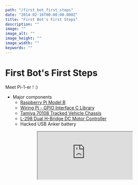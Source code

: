 ```yaml
---
path: "/first_bot_first_steps"
date: "2014-02-16T00:00:00.000Z"
title: "First Bot's First Steps"
description: ""
image: ""
image_alt: ""
image_height: ""
image_width: ""
keywords: ""
---
```


# First Bot's First Steps

Meet Pi-1-er ! :)

- Major components
    - [Raspberry Pi Model B](https://www.raspberrypi.org/products/raspberry-pi-1-model-b/)
    - [Wiring Pi - GPIO Interface C Library](http://wiringpi.com/)
    - [Tamiya 70108 Tracked Vehicle Chassis](https://www.amazon.com/gp/product/B002DR3H5S)
    - [L-298 Dual H-Bridge DC Motor Controller](https://www.amazon.com/Qunqi-Controller-Module-Stepper-Arduino/dp/B014KMHSW6/ref=sr_1_3?ie=UTF8&qid=1513140579&sr=8-3&keywords=l298n+h-bridge+motor+controller)
    - Hacked USB Anker battery

<center>
<iframe className="media" src="https://www.youtube.com/embed/G8LfERTUzLQ">
</iframe>
</center>
